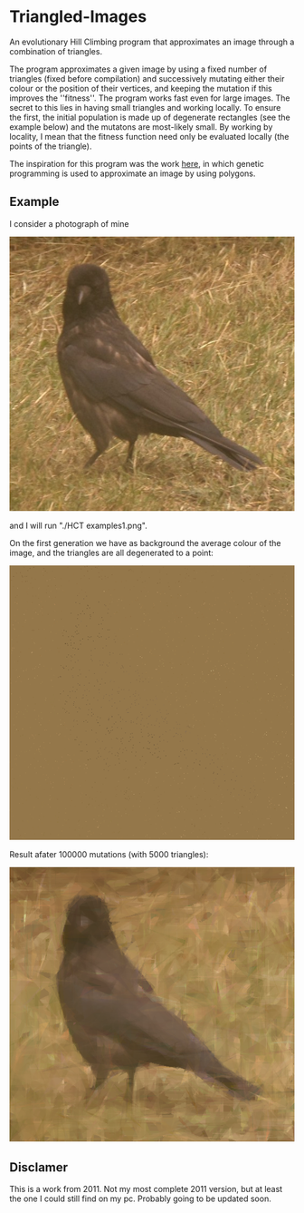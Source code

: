 # Triangled-Images
An evolutionary Hill Climbing program that approximates an image through a combination of triangles.

The program approximates a given image by using a fixed number of triangles (fixed before compilation)
and successively mutating either their colour or the position of their vertices, and keeping the mutation
if this improves the ''fitness''. The program works fast
even for large images. The secret to this lies in having small triangles and working locally. To ensure
the first, the initial population is made up of degenerate rectangles (see the example below) and the
mutatons are most-likely small. By working by locality, I mean that the fitness function need only
be evaluated locally (the points of the triangle). 

The inspiration for this program was the work [here](http://rogeralsing.com/2008/12/07/genetic-programming-evolution-of-mona-lisa/), in which genetic programming is used to approximate an image by using polygons.  

## Example

I consider a photograph of mine

![Original image](Example/examples1.png?style=centerme)

and I will run "./HCT examples1.png".


On the first generation we have as background the average colour of the image, and the triangles
are all degenerated to a point:

![First generation](Example/out0.png?style=centerme)

Result afater 100000 mutations (with 5000 triangles):

![After 100000 mutations](Example/out100000.png?style=centerme)




## Disclamer
This is a work from 2011. Not my most complete 2011 version, but at least the one I could still find on my pc. Probably going to be updated soon.
